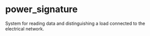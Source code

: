 # power_signature
System for reading data and distinguishing a load connected to the electrical network.
